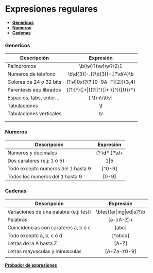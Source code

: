 # Expresiones regulares

- __[Genericos](#Genericos)__
- __[Numeros](#Numeros)__
- __[Cadenas](#Cadenas)__

### Genericos #

| Descripción                            | Expresión                              |
|         ----------------------         |         :----------------------:       |
| Palíndromos                            |   \b(\w)?(\w)\w?\2\1                   |
| Numeros de telefono                    |   \b\d{3}[-.]?\d{3}[-.]?\d{4}\b        |
| Colores de 24 o 32 bits                |   (?:#\|0x)?(?:[0-9A-F]{2}){3,4}       |
| Parentesis equilibrados            |\((?:[^)(]+\|\((?:[^)(]+\|\([^)(]*\))*\))*\)|
| Espacios, tabs, enter...               | [ \f\n\r\t\v]                          |
| Tabulaciones                           | \t                                     |
| Tabulaciones verticales                | \v                                     |
| | |
| | |


### Numeros #

| Descripción                            | Expresión                              |
|         ----------------------         |         :----------------------:       |
| Números y decimales                    |   (?:\d*\.)?\d+                        |
| Dos carateres (e.j: 1 ó 5)             | 1\|5                                   |
| Todo excepto numeros del 1 hasta 9     | [^0-9]                                 |
| Todos los numeros del 1 hasta 9        | [0-9]                                  |

### Cadenas #

| Descripción                            | Expresión                              |
|         ----------------------         |         :----------------------:       |
| Variaciones de una palabra (e.j: test) |   \btest(er\|ing\|ed\|s)?\b            |
| Palabras                               |   [a-zA-Z]+                            |
| Coincidencias con carateres a, b ó c   | [abc]                                  |
| Todo excepto a, b, c ó d               | [^abcd]                                |
| Letras de la A hasta Z                 | [A-Z]                                  |
| Letras mayusculas y minusculas         | [A-Za-z0-9]                            |
||  |

__[Probador de expresiones](http://regexr.com/)__
